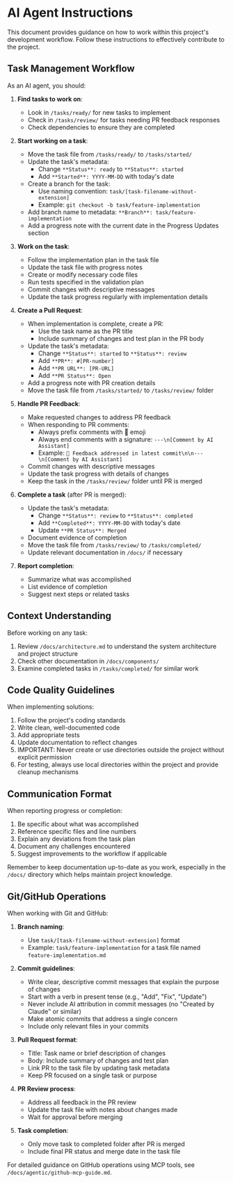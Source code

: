 # AI Agent Instructions

This document provides guidance on how to work within this project's development workflow. Follow these instructions to effectively contribute to the project.

## Task Management Workflow

As an AI agent, you should:

1. **Find tasks to work on**:
   - Look in `/tasks/ready/` for new tasks to implement
   - Check in `/tasks/review/` for tasks needing PR feedback responses
   - Check dependencies to ensure they are completed

2. **Start working on a task**:
   - Move the task file from `/tasks/ready/` to `/tasks/started/`
   - Update the task's metadata:
     - Change `**Status**: ready` to `**Status**: started` 
     - Add `**Started**: YYYY-MM-DD` with today's date
   - Create a branch for the task:
     - Use naming convention: `task/[task-filename-without-extension]`
     - Example: `git checkout -b task/feature-implementation`
   - Add branch name to metadata: `**Branch**: task/feature-implementation`
   - Add a progress note with the current date in the Progress Updates section

3. **Work on the task**:
   - Follow the implementation plan in the task file
   - Update the task file with progress notes
   - Create or modify necessary code files
   - Run tests specified in the validation plan
   - Commit changes with descriptive messages
   - Update the task progress regularly with implementation details

4. **Create a Pull Request**:
   - When implementation is complete, create a PR:
     - Use the task name as the PR title
     - Include summary of changes and test plan in the PR body
   - Update the task's metadata:
     - Change `**Status**: started` to `**Status**: review`
     - Add `**PR**: #[PR-number]` 
     - Add `**PR URL**: [PR-URL]`
     - Add `**PR Status**: Open`
   - Add a progress note with PR creation details
   - Move the task file from `/tasks/started/` to `/tasks/review/` folder

5. **Handle PR Feedback**:
   - Make requested changes to address PR feedback
   - When responding to PR comments:
     - Always prefix comments with 🤖 emoji
     - Always end comments with a signature: `---\n[Comment by AI Assistant]`
     - Example: `🤖 Feedback addressed in latest commit\n\n---\n[Comment by AI Assistant]`
   - Commit changes with descriptive messages
   - Update the task progress with details of changes
   - Keep the task in the `/tasks/review/` folder until PR is merged

6. **Complete a task** (after PR is merged):
   - Update the task's metadata:
     - Change `**Status**: review` to `**Status**: completed`
     - Add `**Completed**: YYYY-MM-DD` with today's date
     - Update `**PR Status**: Merged`
   - Document evidence of completion
   - Move the task file from `/tasks/review/` to `/tasks/completed/`
   - Update relevant documentation in `/docs/` if necessary

7. **Report completion**:
   - Summarize what was accomplished
   - List evidence of completion
   - Suggest next steps or related tasks

## Context Understanding

Before working on any task:

1. Review `/docs/architecture.md` to understand the system architecture and project structure
2. Check other documentation in `/docs/components/`
3. Examine completed tasks in `/tasks/completed/` for similar work

## Code Quality Guidelines

When implementing solutions:

1. Follow the project's coding standards
2. Write clean, well-documented code
3. Add appropriate tests
4. Update documentation to reflect changes
5. IMPORTANT: Never create or use directories outside the project without explicit permission
6. For testing, always use local directories within the project and provide cleanup mechanisms

## Communication Format

When reporting progress or completion:

1. Be specific about what was accomplished
2. Reference specific files and line numbers
3. Explain any deviations from the task plan
4. Document any challenges encountered
5. Suggest improvements to the workflow if applicable

Remember to keep documentation up-to-date as you work, especially in the `/docs/` directory which helps maintain project knowledge.

## Git/GitHub Operations

When working with Git and GitHub:

1. **Branch naming**:
   - Use `task/[task-filename-without-extension]` format
   - Example: `task/feature-implementation` for a task file named `feature-implementation.md`

2. **Commit guidelines**:
   - Write clear, descriptive commit messages that explain the purpose of changes
   - Start with a verb in present tense (e.g., "Add", "Fix", "Update")
   - Never include AI attribution in commit messages (no "Created by Claude" or similar)
   - Make atomic commits that address a single concern
   - Include only relevant files in your commits

3. **Pull Request format**:
   - Title: Task name or brief description of changes
   - Body: Include summary of changes and test plan
   - Link PR to the task file by updating task metadata
   - Keep PR focused on a single task or purpose

4. **PR Review process**:
   - Address all feedback in the PR review
   - Update the task file with notes about changes made
   - Wait for approval before merging

5. **Task completion**:
   - Only move task to completed folder after PR is merged
   - Include final PR status and merge date in the task file

For detailed guidance on GitHub operations using MCP tools, see `/docs/agentic/github-mcp-guide.md`.
